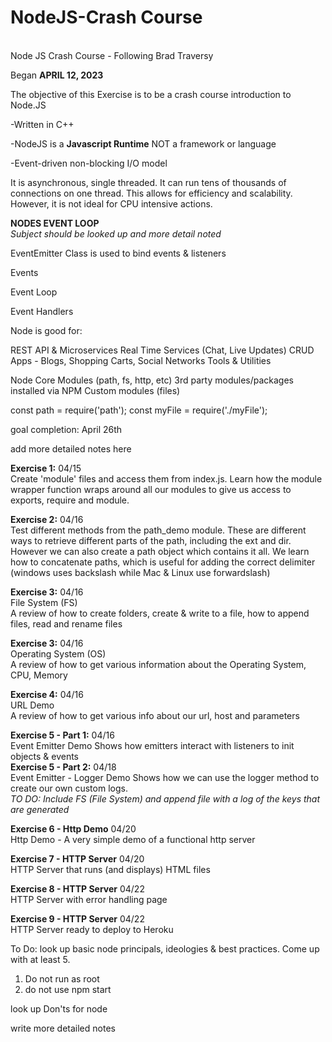 # NodeJS-Crash Course
<br>Node JS Crash Course - Following Brad Traversy


Began **APRIL 12, 2023**

The objective of this Exercise is to be a crash course introduction to Node.JS

-Written in C++

-NodeJS is a **Javascript Runtime** NOT a framework or language

-Event-driven non-blocking I/O model

It is asynchronous, single threaded. It can run tens of thousands of connections on one thread. This allows for efficiency and scalability. However, it is not ideal for CPU intensive actions.

**NODES EVENT LOOP**
<br>*Subject should be looked up and more detail noted*

EventEmitter Class is used to bind events & listeners

Events

Event Loop

Event Handlers


Node is good for:

REST API & Microservices
Real Time Services (Chat, Live Updates)
CRUD Apps - Blogs, Shopping Carts, Social Networks
Tools & Utilities


Node Core Modules (path, fs, http, etc)
3rd party modules/packages installed via NPM
Custom modules (files)

const path = require('path');
const myFile = require('./myFile');


goal completion: April 26th

add more detailed notes here


**Exercise 1:** 04/15 <br> 
Create 'module' files and access them from index.js. Learn how the module wrapper function wraps around all our modules to give us access to exports, require and module.

**Exercise 2:** 04/16 <br>
Test different methods from the path_demo module. These are different ways to retrieve different parts of the path, including the ext and dir. However we can also create a path object which contains it all. We learn how to concatenate paths, which is useful for adding the correct delimiter (windows uses backslash while Mac & Linux use forwardslash)

**Exercise 3:** 04/16 <br>
File System (FS) <br>
A review of how to create folders, create & write to a file, how to append files, read and rename files

**Exercise 3:** 04/16 <br>
Operating System (OS) <br>
A review of how to get various information about the Operating System, CPU, Memory

**Exercise 4:** 04/16 <br>
URL Demo <br>
A review of how to get various info about our url, host and parameters

**Exercise 5 - Part 1:** 04/16 <br>
Event Emitter Demo
Shows how emitters interact with listeners to init objects & events<br>
**Exercise 5 - Part 2:** 04/18 <br>
Event Emitter - Logger Demo
Shows how we can use the logger method to create our own custom logs.<br>
*TO DO: Include FS (File System) and append file with a log of the keys that are generated*

**Exercise 6 - Http Demo** 04/20 <br>
Http Demo - A very simple demo of a functional http server


**Exercise 7 - HTTP Server** 04/20<br>
HTTP Server that runs (and displays) HTML files


**Exercise 8 - HTTP Server** 04/22<br>
HTTP Server with error handling page


**Exercise 9 - HTTP Server** 04/22<br>
HTTP Server ready to deploy to Heroku


To Do: look up basic node principals, ideologies & best practices. Come up with at least 5.

1. Do not run as root
2. do not use npm start

look up Don'ts for node

write more detailed notes
